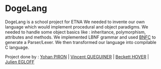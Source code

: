 # DogeLang

DogeLang is a school project for ETNA
We needed to invente our own language which would implement procedural and object paradigms.
We needed to handle some object basics like : inheritance, polymorphism, attributes and methods.
We implemented LBNF grammar and used [BNFC](https://github.com/BNFC/bnfc) to generate a Parser/Lexer.
We then transformed our language into compilable C language.

Project done by : [Yohan PIRON](https://github.com/Yinfei) | [Vincent QUEGUINER](https://github.com/abrahxas) | [Beckett HOVER](https://github.com/hoverb) | [Julien EGLOFF](https://github.com/Laxa/)
